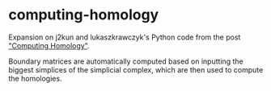 computing-homology
==================

Expansion on j2kun and lukaszkrawczyk's Python code from the post ["Computing Homology"](http://jeremykun.com/2013/04/10/computing-homology/).

Boundary matrices are automatically computed based on inputting the biggest simplices of the simplicial complex, which are then used to compute the homologies.


